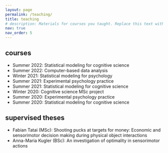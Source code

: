 ```yaml
---
layout: page
permalink: /teaching/
title: teaching
# description: Materials for courses you taught. Replace this text with your description.
nav: true
nav_order: 5
---
```


## courses
- Summer 2022: Statistical modeling for cognitive science
- Summer 2022: Computer-based data analysis
- Winter 2021: Statistical modeling for psychology
- Summer 2021: Experimental psychology practice
- Summer 2021: Statistical modeling for cognitive science
- Winter 2020: Cognitive science MSc project
- Summer 2020: Experimental psychology practice
- Summer 2020: Statistical modeling for cognitive science

## supervised theses
- Fabian Tatai (MSc): Shooting pucks at targets for money: Economic and sensorimotor decision making during physical object interactions
- Anna-Maria Kugler (BSc): An investigation of optimality in sensorimotor actions
